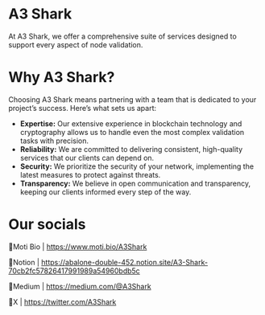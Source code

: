 # A3 Shark

At A3 Shark, we offer a comprehensive suite of services designed to support every aspect of node validation.

# **Why A3 Shark?**

Choosing A3 Shark means partnering with a team that is dedicated to your project’s success. Here’s what sets us apart:

- **Expertise:** Our extensive experience in blockchain technology and cryptography allows us to handle even the most complex validation tasks with precision.
- **Reliability:** We are committed to delivering consistent, high-quality services that our clients can depend on.
- **Security:** We prioritize the security of your network, implementing the latest measures to protect against threats.
- **Transparency:** We believe in open communication and transparency, keeping our clients informed every step of the way.

# Our socials

🔶Moti Bio | https://www.moti.bio/A3Shark

🔶Notion | https://abalone-double-452.notion.site/A3-Shark-70cb2fc57826417991989a54960bdb5c

🔶Medium | https://medium.com/@A3Shark

🔶X | https://twitter.com/A3Shark
